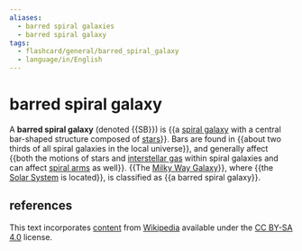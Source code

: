 ```yaml
---
aliases:
  - barred spiral galaxies
  - barred spiral galaxy
tags:
  - flashcard/general/barred_spiral_galaxy
  - language/in/English
---
```


# barred spiral galaxy

A __barred spiral galaxy__ (denoted {{SB}}) is {{a [spiral galaxy](spiral%20galaxy.md) with a central bar-shaped structure composed of [stars](star.md)}}. Bars are found in {{about two thirds of all spiral galaxies in the local universe}}, and generally affect {{both the motions of stars and [interstellar gas](interstellar%20medium.md) within spiral galaxies and can affect [spiral arms](spiral%20arm.md) as well}}. {{The [Milky Way Galaxy](Milky%20Way.md)}}, where {{the [Solar System](Solar%20System.md) is located}}, is classified as {{a barred spiral galaxy}}. <!--SR:!2024-08-07,4,270!2024-08-07,4,270!2024-08-06,3,250!2024-08-06,3,250!2024-08-07,4,270!2024-08-07,4,270!2024-08-07,4,270-->

## references

This text incorporates [content](https://en.wikipedia.org/wiki/barred_spiral_galaxy) from [Wikipedia](Wikipedia.md) available under the [CC BY-SA 4.0](https://creativecommons.org/licenses/by-sa/4.0/) license.
